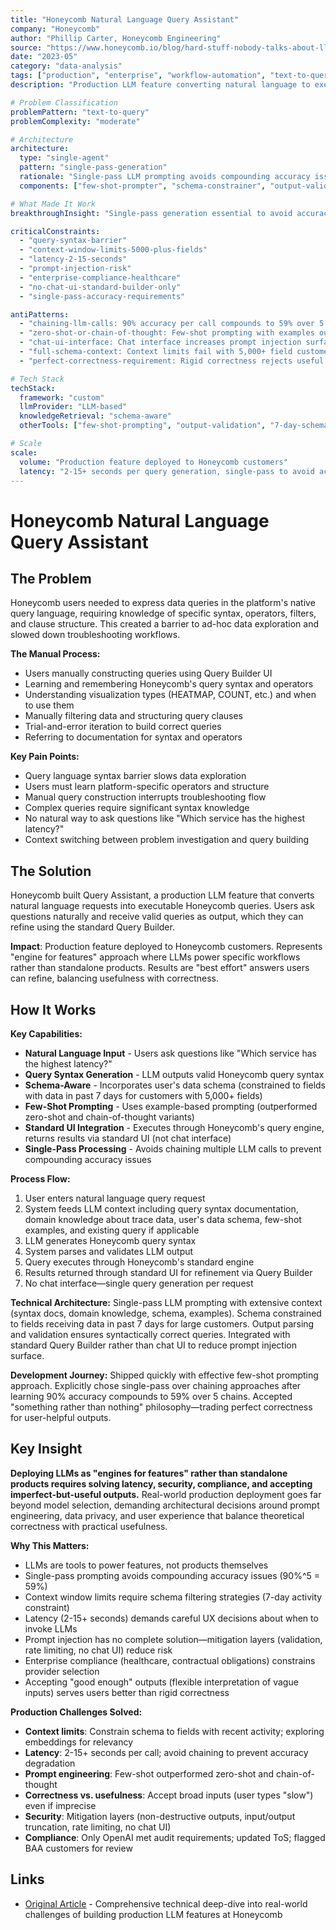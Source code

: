 ```yaml
---
title: "Honeycomb Natural Language Query Assistant"
company: "Honeycomb"
author: "Phillip Carter, Honeycomb Engineering"
source: "https://www.honeycomb.io/blog/hard-stuff-nobody-talks-about-llm"
date: "2023-05"
category: "data-analysis"
tags: ["production", "enterprise", "workflow-automation", "text-to-query", "few-shot-prompting"]
description: "Production LLM feature converting natural language to executable Honeycomb queries, addressing real-world challenges of latency, context limits, prompt injection, and enterprise compliance"

# Problem Classification
problemPattern: "text-to-query"
problemComplexity: "moderate"

# Architecture
architecture:
  type: "single-agent"
  pattern: "single-pass-generation"
  rationale: "Single-pass LLM prompting avoids compounding accuracy issues (90% accuracy compounds to 59% over 5 chains); extensive context (syntax docs, domain knowledge, schema, few-shot examples) provides all needed information upfront; schema constrained to 7-day active fields for large customers handles context limits; integrated with standard Query Builder (not chat UI) reduces prompt injection surface; 'engines for features' approach treats LLM as tool powering specific workflow"
  components: ["few-shot-prompter", "schema-constrainer", "output-validator", "query-builder-integration"]

# What Made It Work
breakthroughInsight: "Single-pass generation essential to avoid accuracy degradation - 90% accuracy compounds to 59% over 5 chains, so chaining multiple LLM calls fails; few-shot prompting outperformed zero-shot and chain-of-thought; accepting 'good enough' outputs (flexible interpretation like user typing 'slow') serves users better than rigid correctness; LLMs are engines for features not standalone products; schema filtering by 7-day activity handles context limits for 5,000+ field customers"

criticalConstraints:
  - "query-syntax-barrier"
  - "context-window-limits-5000-plus-fields"
  - "latency-2-15-seconds"
  - "prompt-injection-risk"
  - "enterprise-compliance-healthcare"
  - "no-chat-ui-standard-builder-only"
  - "single-pass-accuracy-requirements"

antiPatterns:
  - "chaining-llm-calls: 90% accuracy per call compounds to 59% over 5 chains - single-pass generation essential to avoid compounding accuracy degradation"
  - "zero-shot-or-chain-of-thought: Few-shot prompting with examples outperformed both zero-shot and chain-of-thought variants for query generation"
  - "chat-ui-interface: Chat interface increases prompt injection surface area - standard Query Builder integration provides safety and familiar UX"
  - "full-schema-context: Context limits fail with 5,000+ field customers - constraining to fields with 7-day activity essential for large schemas"
  - "perfect-correctness-requirement: Rigid correctness rejects useful vague inputs (user types 'slow') - accepting 'good enough' flexible interpretation serves users better"

# Tech Stack
techStack:
  framework: "custom"
  llmProvider: "LLM-based"
  knowledgeRetrieval: "schema-aware"
  otherTools: ["few-shot-prompting", "output-validation", "7-day-schema-filtering", "Query-Builder-integration"]

# Scale
scale:
  volume: "Production feature deployed to Honeycomb customers"
  latency: "2-15+ seconds per query generation, single-pass to avoid accuracy degradation"
---
```


# Honeycomb Natural Language Query Assistant

## The Problem

Honeycomb users needed to express data queries in the platform's native query language, requiring knowledge of specific syntax, operators, filters, and clause structure. This created a barrier to ad-hoc data exploration and slowed down troubleshooting workflows.

**The Manual Process:**
- Users manually constructing queries using Query Builder UI
- Learning and remembering Honeycomb's query syntax and operators
- Understanding visualization types (HEATMAP, COUNT, etc.) and when to use them
- Manually filtering data and structuring query clauses
- Trial-and-error iteration to build correct queries
- Referring to documentation for syntax and operators

**Key Pain Points:**
- Query language syntax barrier slows data exploration
- Users must learn platform-specific operators and structure
- Manual query construction interrupts troubleshooting flow
- Complex queries require significant syntax knowledge
- No natural way to ask questions like "Which service has the highest latency?"
- Context switching between problem investigation and query building

## The Solution

Honeycomb built Query Assistant, a production LLM feature that converts natural language requests into executable Honeycomb queries. Users ask questions naturally and receive valid queries as output, which they can refine using the standard Query Builder.

**Impact**: Production feature deployed to Honeycomb customers. Represents "engine for features" approach where LLMs power specific workflows rather than standalone products. Results are "best effort" answers users can refine, balancing usefulness with correctness.

## How It Works

**Key Capabilities:**
- **Natural Language Input** - Users ask questions like "Which service has the highest latency?"
- **Query Syntax Generation** - LLM outputs valid Honeycomb query syntax
- **Schema-Aware** - Incorporates user's data schema (constrained to fields with data in past 7 days for customers with 5,000+ fields)
- **Few-Shot Prompting** - Uses example-based prompting (outperformed zero-shot and chain-of-thought variants)
- **Standard UI Integration** - Executes through Honeycomb's query engine, returns results via standard UI (not chat interface)
- **Single-Pass Processing** - Avoids chaining multiple LLM calls to prevent compounding accuracy issues

**Process Flow:**
1. User enters natural language query request
2. System feeds LLM context including query syntax documentation, domain knowledge about trace data, user's data schema, few-shot examples, and existing query if applicable
3. LLM generates Honeycomb query syntax
4. System parses and validates LLM output
5. Query executes through Honeycomb's standard engine
6. Results returned through standard UI for refinement via Query Builder
7. No chat interface—single query generation per request

**Technical Architecture:** Single-pass LLM prompting with extensive context (syntax docs, domain knowledge, schema, examples). Schema constrained to fields receiving data in past 7 days for large customers. Output parsing and validation ensures syntactically correct queries. Integrated with standard Query Builder rather than chat UI to reduce prompt injection surface.

**Development Journey:** Shipped quickly with effective few-shot prompting approach. Explicitly chose single-pass over chaining approaches after learning 90% accuracy compounds to 59% over 5 chains. Accepted "something rather than nothing" philosophy—trading perfect correctness for user-helpful outputs.

## Key Insight

**Deploying LLMs as "engines for features" rather than standalone products requires solving latency, security, compliance, and accepting imperfect-but-useful outputs.** Real-world production deployment goes far beyond model selection, demanding architectural decisions around prompt engineering, data privacy, and user experience that balance theoretical correctness with practical usefulness.

**Why This Matters:**
- LLMs are tools to power features, not products themselves
- Single-pass prompting avoids compounding accuracy issues (90%^5 = 59%)
- Context window limits require schema filtering strategies (7-day activity constraint)
- Latency (2-15+ seconds) demands careful UX decisions about when to invoke LLMs
- Prompt injection has no complete solution—mitigation layers (validation, rate limiting, no chat UI) reduce risk
- Enterprise compliance (healthcare, contractual obligations) constrains provider selection
- Accepting "good enough" outputs (flexible interpretation of vague inputs) serves users better than rigid correctness

**Production Challenges Solved:**
- **Context limits**: Constrain schema to fields with recent activity; exploring embeddings for relevancy
- **Latency**: 2-15+ seconds per call; avoid chaining to prevent accuracy degradation
- **Prompt engineering**: Few-shot outperformed zero-shot and chain-of-thought
- **Correctness vs. usefulness**: Accept broad inputs (user types "slow") even if imprecise
- **Security**: Mitigation layers (non-destructive outputs, input/output truncation, rate limiting, no chat UI)
- **Compliance**: Only OpenAI met audit requirements; updated ToS; flagged BAA customers for review

## Links

- [Original Article](https://www.honeycomb.io/blog/hard-stuff-nobody-talks-about-llm) - Comprehensive technical deep-dive into real-world challenges of building production LLM features at Honeycomb

